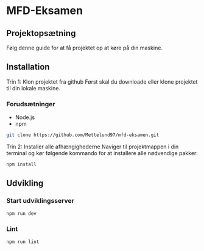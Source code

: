 # MFD-Eksamen

## Projektopsætning
Følg denne guide for at få projektet op at køre på din maskine.

## Installation

Trin 1: Klon projektet fra github
Først skal du downloade eller klone projektet til din lokale maskine.

### Forudsætninger
- Node.js
- npm

```bash
git clone https://github.com/Mettelund97/mfd-eksamen.git
```

Trin 2: Installer alle afhængighederne
Naviger til projektmappen i din terminal og kør følgende kommando for at installere alle nødvendige pakker:

```bash
npm install
```

## Udvikling

### Start udviklingsserver
```bash
npm run dev
```

### Lint
```bash
npm run lint
```